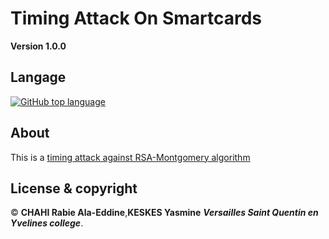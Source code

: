 # Timing Attack On Smartcards

**Version 1.0.0**

## Langage 

[![GitHub top language](https://img.shields.io/github/languages/top/Chahi-Rabie-Ala-Eddine/Timing-Attack-On-Smart-Cards)](https://github.com/Chahi-Rabie-Ala-Eddine/Timing-Attack-On-Smart-Cards)
 
## About

This is a [timing attack against RSA-Montgomery algorithm](https://en.wikipedia.org/wiki/Triple_DES)

## License & copyright

© **CHAHI Rabie Ala-Eddine**,**KESKES Yasmine** ***Versailles Saint Quentin en Yvelines college***.
